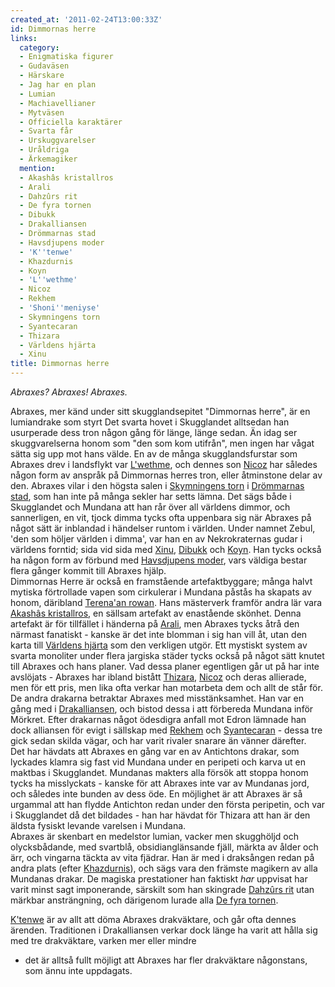 ```yaml
---
created_at: '2011-02-24T13:00:33Z'
id: Dimmornas herre
links:
  category:
  - Enigmatiska figurer
  - Gudaväsen
  - Härskare
  - Jag har en plan
  - Lumian
  - Machiavellianer
  - Mytväsen
  - Officiella karaktärer
  - Svarta får
  - Urskuggvarelser
  - Uråldriga
  - Ärkemagiker
  mention:
  - Akashâs kristallros
  - Arali
  - Dahzûrs rit
  - De fyra tornen
  - Dibukk
  - Drakalliansen
  - Drömmarnas stad
  - Havsdjupens moder
  - 'K''tenwe'
  - Khazdurnis
  - Koyn
  - 'L''wethme'
  - Nicoz
  - Rekhem
  - 'Shoni''meniyse'
  - Skymningens torn
  - Syantecaran
  - Thizara
  - Världens hjärta
  - Xinu
title: Dimmornas herre
---
```


*Abraxes? Abraxes! Abraxes.*

Abraxes, mer känd under sitt skugglandsepitet "Dimmornas herre", är en lumiandrake som styrt Det
svarta hovet i Skugglandet alltsedan han usurperade dess tron någon gång för länge, länge sedan. Än
idag ser skuggvarelserna honom som "den som kom utifrån", men ingen har vågat sätta sig upp mot hans
välde. En av de många skugglandsfurstar som Abraxes drev i landsflykt var [L'wethme], och dennes son
[Nicoz] har således någon form av anspråk på Dimmornas herres tron, eller åtminstone delar av den.
Abraxes vilar i den högsta salen i [Skymningens torn] i [Drömmarnas stad], som han inte på många
sekler har setts lämna. Det sägs både i Skugglandet och Mundana att han rår över all världens
dimmor, och sannerligen, en vit, tjock dimma tycks ofta uppenbara sig när Abraxes på något sätt är
inblandad i händelser runtom i världen. Under namnet Zebul, 'den som höljer världen i dimma', var
han en av Nekrokraternas gudar i världens forntid; sida vid sida med [Xinu], [Dibukk] och [Koyn].
Han tycks också ha någon form av förbund med [Havsdjupens moder], vars väldiga bestar flera gånger
kommit till Abraxes hjälp.\
Dimmornas Herre är också en framstående artefaktbyggare; många halvt mytiska förtrollade vapen som
cirkulerar i Mundana påstås ha skapats av honom, däribland [Terena'an rowan]. Hans mästerverk
framför andra lär vara [Akashâs kristallros], en sällsam artefakt av enastående skönhet. Denna
artefakt är för tillfället i händerna på [Arali], men Abraxes tycks åtrå den närmast fanatiskt -
kanske är det inte blomman i sig han vill åt, utan den karta till [Världens hjärta] som den
verkligen utgör. Ett mystiskt system av svarta monoliter under flera jargiska städer tycks också på
något sätt knutet till Abraxes och hans planer. Vad dessa planer egentligen går ut på har inte
avslöjats - Abraxes har ibland bistått [Thizara], [Nicoz] och deras allierade, men för ett pris, men
lika ofta verkar han motarbeta dem och allt de står för.\
De andra drakarna betraktar Abraxes med misstänksamhet. Han var en gång med i [Drakalliansen], och
bistod dessa i att förbereda Mundana inför Mörkret. Efter drakarnas något ödesdigra anfall mot Edron
lämnade han dock alliansen för evigt i sällskap med [Rekhem] och [Syantecaran] - dessa tre gick
sedan skilda vägar, och har varit rivaler snarare än vänner därefter.\
Det har hävdats att Abraxes en gång var en av Antichtons drakar, som lyckades klamra sig fast vid
Mundana under en peripeti och karva ut en maktbas i Skugglandet. Mundanas makters alla försök att
stoppa honom tycks ha misslyckats - kanske för att Abraxes inte var av Mundanas jord, och således
inte bunden av dess öde. En möjlighet är att Abraxes är så urgammal att han flydde Antichton redan
under den första peripetin, och var i Skugglandet då det bildades - han har hävdat för Thizara att
han är den äldsta fysiskt levande varelsen i Mundana.\
Abraxes är skenbart en medelstor lumian, vacker men skugghöljd och olycksbådande, med svartblå,
obsidianglänsande fjäll, märkta av ålder och ärr, och vingarna täckta av vita fjädrar. Han är med i
draksången redan på andra plats (efter [Khazdurnis]), och sägs vara den främste magikern av alla
Mundanas drakar. De magiska prestationer han faktiskt *har* uppvisat har varit minst sagt
imponerande, särskilt som han skingrade [Dahzûrs rit] utan märkbar ansträngning, och därigenom
lurade alla [De fyra tornen].

[K'tenwe] är av allt att döma Abraxes drakväktare, och går ofta dennes ärenden. Traditionen i
Drakalliansen verkar dock länge ha varit att hålla sig med tre drakväktare, varken mer eller mindre
- det är alltså fullt möjligt att Abraxes har fler drakväktare någonstans, som ännu inte uppdagats. 

  [L'wethme]: Lwethme
  [Nicoz]: Nicoz
  [Skymningens torn]: Skymningens_torn
  [Drömmarnas stad]: Drömmarnas_stad
  [Xinu]: Xinu
  [Dibukk]: Dibukk
  [Koyn]: Koyn
  [Havsdjupens moder]: Havsdjupens_moder
  [Terena'an rowan]: Shonimeniyse
  [Akashâs kristallros]: Akashâs_kristallros
  [Arali]: Arali
  [Världens hjärta]: Världens_hjärta
  [Thizara]: Thizara
  [Drakalliansen]: Drakalliansen
  [Rekhem]: Rekhem
  [Syantecaran]: Syantecaran
  [Khazdurnis]: Khazdurnis
  [Dahzûrs rit]: Dahzûrs_rit
  [De fyra tornen]: De_fyra_tornen
  [K'tenwe]: Ktenwe